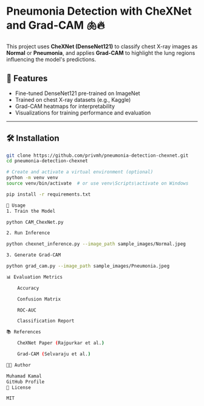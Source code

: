 # Pneumonia Detection with CheXNet and Grad-CAM 🫁🔥

This project uses **CheXNet (DenseNet121)** to classify chest X-ray images as **Normal** or **Pneumonia**, and applies **Grad-CAM** to highlight the lung regions influencing the model's predictions.

## 📌 Features
- Fine-tuned DenseNet121 pre-trained on ImageNet
- Trained on chest X-ray datasets (e.g., Kaggle)
- Grad-CAM heatmaps for interpretability
- Visualizations for training performance and evaluation

---

## 🛠️ Installation

```bash
git clone https://github.com/privmh/pneumonia-detection-chexnet.git
cd pneumonia-detection-chexnet

# Create and activate a virtual environment (optional)
python -m venv venv
source venv/bin/activate  # or use venv\Scripts\activate on Windows

pip install -r requirements.txt

🚀 Usage
1. Train the Model

python CAM_ChexNet.py

2. Run Inference

python chexnet_inference.py --image_path sample_images/Normal.jpeg

3. Generate Grad-CAM

python grad_cam.py --image_path sample_images/Pneumonia.jpeg

📊 Evaluation Metrics

    Accuracy

    Confusion Matrix

    ROC-AUC

    Classification Report

📚 References

    CheXNet Paper (Rajpurkar et al.)

    Grad-CAM (Selvaraju et al.)

🧑‍💻 Author

Muhamad Kamal
GitHub Profile
📄 License

MIT

